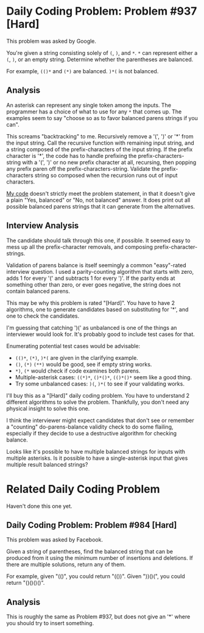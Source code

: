 # Daily Coding Problem: Problem #937 [Hard]

This problem was asked by Google.

You're given a string consisting solely of `(`, `)`, and `*`.
`*` can represent either a `(`, `)`, or an empty string.
Determine whether the parentheses are balanced.

For example, `(()*` and `(*)` are balanced.
`)*(` is not balanced.

## Analysis

An asterisk can represent any single token among the inputs.
The programmer has a choice of what to use for any `*` that comes up.
The examples seem to say
"choose so as to favor balanced parens strings if you can".

This screams "backtracking" to me.
Recursively remove a '(', ')' or '\*' from the input string.
Call the recursive function with remaining input string,
and a string composed of the prefix-characters of the input string.
If the prefix character is '\*', the code has to handle
prefixing the prefix-characters-string with a '(', ')' or
no new prefix character at all,
recursing, then popping any prefix paren off the prefix-characters-string.
Validate the prefix-characters string so composed
when the recursion runs out of input characters.

[My code](a1.go) doesn't strictly meet the problem statement,
in that it doesn't give a plain "Yes, balanced" or "No, not balanced" answer.
It does print out all possible balanced parens strings that
it can generate from the alternatives.

## Interview Analysis

The candidate should talk through this one, if possible.
It seemed easy to mess up all the prefix-character removals,
and composing prefix-character-strings.

Validation of parens balance
is itself seemingly a common "easy"-rated interview question.
I used a parity-counting algorithm that starts with
zero, adds 1 for every '(' and subtracts 1 for every ')'.
If the parity ends at something other than zero,
or ever goes negative, the string does not contain balanced parens.

This may be why this problem is rated "[Hard]".
You have to have 2 algorithms,
one to generate candidates based on substituting for '\*',
and one to check the candidates.

I'm guessing that catching ')(' as unbalanced is one of the
things an interviewer would look for.
It's probably good to include test cases for that.

Enumerating potential test cases would be advisable:

* `(()*`, `(*)`, `)*(` are given in the clarifying example.
* `()`, `(*)` `(**)` would be good, see if empty string works.
* `*)`, `(*` would check if code examines both parens.
* Multiple-asterisk cases: `((*)*`, `()*()*`, `(()*()*` seem like a good thing.
* Try some unbalanced cases: `)(`, `)*(` to see if your validating works.

I'll buy this as a "[Hard]" daily coding problem.
You have to understand 2 different algorithms to solve the problem.
Thankfully, you don't need any physical insight to solve this one.

I think the interviewer might expect candidates that don't
see or remember a "counting" do-parens-balance validity check
to do some flailing, especially if they decide to use a destructive
algorithm for checking balance.

Looks like it's possible to have multiple balanced strings
for inputs with multiple asterisks.
Is it possible to have a single-asterisk input that gives
multiple result balanced strings?

# Related Daily Coding Problem

Haven't done this one yet.

## Daily Coding Problem: Problem #984 [Hard]

This problem was asked by Facebook.

Given a string of parentheses,
find the balanced string that can be produced from it using the minimum number
of insertions and deletions.
If there are multiple solutions,
return any of them.

For example,
given "(()", you could return "(())".
Given "))()(", you could return "()()()()".

## Analysis

This is roughly the same as Problem #937,
but does not give an '\*' where you should try to insert something.
